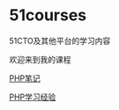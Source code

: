 # 51courses

51CTO及其他平台的学习内容

欢迎来到我的课程


[PHP笔记](https://github.com/qianjilou/mycourses/blob/master/php)

[PHP学习经验](https://github.com/qianjilou/mycourses/blob/master/jingyan.md)

